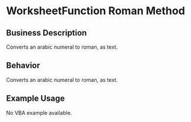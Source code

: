 # WorksheetFunction Roman Method

## Business Description
Converts an arabic numeral to roman, as text.

## Behavior
Converts an arabic numeral to roman, as text.

## Example Usage
No VBA example available.